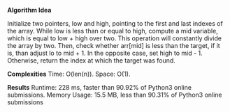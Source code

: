 **Algorithm Idea**

Initialize two pointers, low and high, pointing to the first and last indexes of the array. 
While low is less than or equal to high, compute a mid variable, which is equal to low + high 
over two. This operation will constantly divide the array by two. Then, check whether arr[mid] is 
less than the target, if it is, than adjust lo to mid + 1. In the opposite case, set high to 
mid - 1. Otherwise, return the index at which the target was found. 

**Complexities**
Time: O(len(n)).
Space: O(1).

**Results**
Runtime: 228 ms, faster than 90.92% of Python3 online submissions.
Memory Usage: 15.5 MB, less than 90.31% of Python3 online submissions

